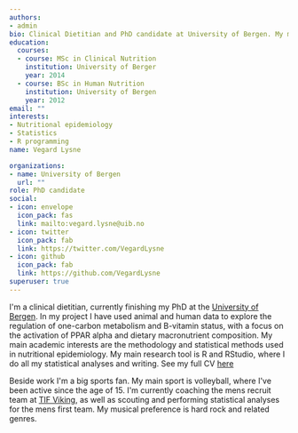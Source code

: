 ```yaml
---
authors:
- admin
bio: Clinical Dietitian and PhD candidate at University of Bergen. My main interests are methodology in nutritional epidemiology and statistics as well as research communication.
education:
  courses:
  - course: MSc in Clinical Nutrition
    institution: University of Berger
    year: 2014
  - course: BSc in Human Nutrition
    institution: University of Bergen
    year: 2012
email: ""
interests:
- Nutritional epidemiology
- Statistics
- R programming
name: Vegard Lysne

organizations:
- name: University of Bergen
  url: ""
role: PhD candidate
social:
- icon: envelope
  icon_pack: fas
  link: mailto:vegard.lysne@uib.no
- icon: twitter
  icon_pack: fab
  link: https://twitter.com/VegardLysne
- icon: github
  icon_pack: fab
  link: https://github.com/VegardLysne
superuser: true
---
```


I'm a clinical dietitian, currently finishing my PhD at the [University of Bergen](www.uib.no). In my project I have used animal and human data to explore the regulation of one-carbon metabolism and B-vitamin status, with a focus on the activation of PPAR alpha and dietary macronutrient composition. My main academic interests are the methodology and statistical methods used in nutritional epidemiology. My main research tool is R and RStudio, where I do all my statistical analyses and writing. See my full CV [here](/files/cv.pdf)

Beside work I'm a big sports fan. My main sport is volleyball, where I've been active since the age of 15. I'm currently coaching the mens recruit team at [TIF Viking](www.tifviking.no), as well as scouting and performing statistical analyses for the mens first team. My musical preference is hard rock and related genres. 

